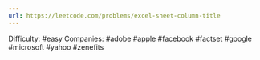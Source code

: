 ```yaml
---
url: https://leetcode.com/problems/excel-sheet-column-title
---
```


Difficulty: #easy
Companies: #adobe #apple #facebook #factset #google #microsoft #yahoo #zenefits